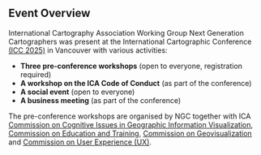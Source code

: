 ## Event Overview

International Cartography Association Working Group Next Generation Cartographers was present at the International Cartographic Conference [(ICC 2025)](https://icc2025.com/) in Vancouver with various activities:

- **Three pre-conference workshops** (open to everyone, registration required)
- **A workshop on the ICA Code of Conduct** (as part of the conference)
- **A social event** (open to everyone)
- **A business meeting** (as part of the conference)

The pre-conference workshops are organised by NGC together with ICA [Commission on Cognitive Issues in Geographic Information Visualization](https://cogvis.icaci.org/), [Commission on Education and Training](https://education.icaci.org/), [Commission on Geovisualization](https://viz.icaci.org/) and [Commission on User Experience (UX)](https://use.icaci.org/).
